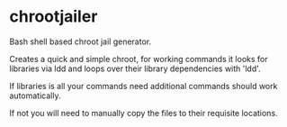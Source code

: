 # chrootjailer
Bash shell based chroot jail generator.

Creates a quick and simple chroot, for working commands it looks for libraries 
via ldd and loops over their library dependencies with 'ldd'. 

If libraries is all your commands need additional commands should work automatically. 

If not you will need to manually copy the files to their requisite locations.
